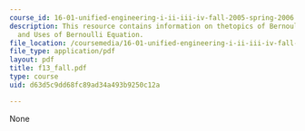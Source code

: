 ```yaml
---
course_id: 16-01-unified-engineering-i-ii-iii-iv-fall-2005-spring-2006
description: This resource contains information on thetopics of Bernoulli Equation
  and Uses of Bernoulli Equation.
file_location: /coursemedia/16-01-unified-engineering-i-ii-iii-iv-fall-2005-spring-2006/d63d5c9dd68fc89ad34a493b9250c12a_f13_fall.pdf
file_type: application/pdf
layout: pdf
title: f13_fall.pdf
type: course
uid: d63d5c9dd68fc89ad34a493b9250c12a

---
```

None